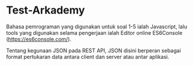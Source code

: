 # Test-Arkademy

Bahasa pemrograman yang digunakan untuk soal 1-5 ialah Javascript, lalu tools yang digunakan selama pengerjaan ialah Editor online ES6Console (https://es6console.com/). 

Tentang kegunaan JSON pada REST API, JSON disini berperan sebagai format pertukaran data antara client dan server atau antar aplikasi.
